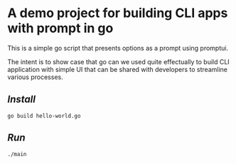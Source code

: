 
# A demo project for building CLI apps with prompt in go

This is a simple go script that presents options as a prompt using promptui. 

The intent is to show case that go can we used quite effectually to build CLI application with simple UI that can be shared with developers to streamline various processes.

## *Install*
```
go build hello-world.go
```

## *Run*
```
./main
```

